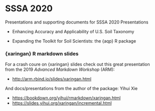 # SSSA 2020

Presentations and supporting documents for SSSA 2020 Presentations

 - Enhancing Accuracy and Applicability of U.S. Soil Taxonomy
 
 - Expanding the Toolkit for Soil Scientists: the {aqp} R package

### {xaringan} R markdown slides

For a crash coure on {xaringan} slides check out this great presentation from the 2019 _Advanced Markdown Workshop_ (ARM):
 - http://arm.rbind.io/slides/xaringan.html

And docs/presentations from the author of the package: Yihui Xie
 - https://bookdown.org/yihui/rmarkdown/xaringan.html
 - https://slides.yihui.org/xaringan/incremental.html
